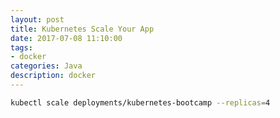 ```yaml
---
layout: post
title: Kubernetes Scale Your App
date: 2017-07-08 11:10:00
tags:
- docker
categories: Java
description: docker
---
```



```bash
kubectl scale deployments/kubernetes-bootcamp --replicas=4
```

